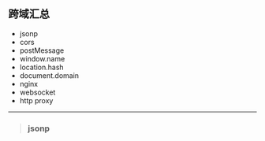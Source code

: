 ## 跨域汇总 

- jsonp
- cors
- postMessage
- window.name
- location.hash
- document.domain
- nginx
- websocket
- http proxy 
---

> ### jsonp


